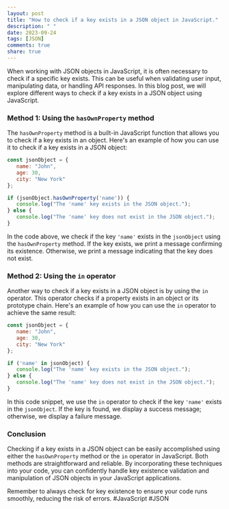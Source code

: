 ```yaml
---
layout: post
title: "How to check if a key exists in a JSON object in JavaScript."
description: " "
date: 2023-09-24
tags: [JSON]
comments: true
share: true
---
```


When working with JSON objects in JavaScript, it is often necessary to check if a specific key exists. This can be useful when validating user input, manipulating data, or handling API responses. In this blog post, we will explore different ways to check if a key exists in a JSON object using JavaScript.

### Method 1: Using the `hasOwnProperty` method

The `hasOwnProperty` method is a built-in JavaScript function that allows you to check if a key exists in an object. Here's an example of how you can use it to check if a key exists in a JSON object:

```javascript
const jsonObject = {
   name: "John",
   age: 30,
   city: "New York"
};

if (jsonObject.hasOwnProperty('name')) {
   console.log("The 'name' key exists in the JSON object.");
} else {
   console.log("The 'name' key does not exist in the JSON object.");
}
```

In the code above, we check if the key `'name'` exists in the `jsonObject` using the `hasOwnProperty` method. If the key exists, we print a message confirming its existence. Otherwise, we print a message indicating that the key does not exist.

### Method 2: Using the `in` operator

Another way to check if a key exists in a JSON object is by using the `in` operator. This operator checks if a property exists in an object or its prototype chain. Here's an example of how you can use the `in` operator to achieve the same result:

```javascript
const jsonObject = {
   name: "John",
   age: 30,
   city: "New York"
};

if ('name' in jsonObject) {
   console.log("The 'name' key exists in the JSON object.");
} else {
   console.log("The 'name' key does not exist in the JSON object.");
}
```

In this code snippet, we use the `in` operator to check if the key `'name'` exists in the `jsonObject`. If the key is found, we display a success message; otherwise, we display a failure message.

### Conclusion

Checking if a key exists in a JSON object can be easily accomplished using either the `hasOwnProperty` method or the `in` operator in JavaScript. Both methods are straightforward and reliable. By incorporating these techniques into your code, you can confidently handle key existence validation and manipulation of JSON objects in your JavaScript applications.

Remember to always check for key existence to ensure your code runs smoothly, reducing the risk of errors. #JavaScript #JSON